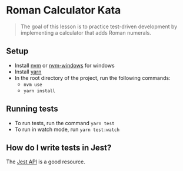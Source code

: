 Roman Calculator Kata
=================
> The goal of this lesson is to practice test-driven development by implementing a calculator that adds Roman numerals.


## Setup

* Install [nvm](https://github.com/creationix/nvm/blob/master/README.md#install-script) or
[nvm-windows](https://github.com/coreybutler/nvm-windows) for windows
* Install [yarn](https://yarnpkg.com/lang/en/docs/install/)
* In the root directory of the project, run the following commands:
    - `nvm use`
    - `yarn install`


## Running tests

* To run tests, run the command `yarn test`
* To run in watch mode, run `yarn test:watch`


## How do I write tests in Jest?

The [Jest API](https://facebook.github.io/jest/docs/en/api.html) is a good resource.
